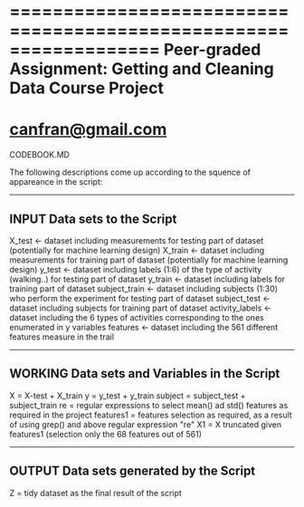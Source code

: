 ==================================================================
Peer-graded Assignment: Getting and Cleaning Data Course Project
==================================================================
canfran@gmail.com
==================================================================

CODEBOOK.MD

The following descriptions come up according to the squence of appareance in the script: 

-----------------------------
INPUT Data sets to the Script
-----------------------------
X_test <- dataset including measurements for testing part of dataset (potentially for machine learning design)
X_train <- dataset including measurements for training part of dataset (potentially for machine learning design)
y_test <- dataset including labels (1:6) of the type of activity (walking..) for testing part of dataset
y_train <- dataset including labels for training part of dataset
subject_train <- dataset including subjects (1:30) who perform the experiment for testing part of dataset
subject_test <- dataset including subjects for training part of dataset
activity_labels <- dataset including the 6 types of activities corresponding to the ones enumerated in y variables
features <- dataset including the 561 different features measure in the trail

-------------------------------
WORKING Data sets and Variables in the Script
-------------------------------
X = X-test + X_train
y = y_test + y_train
subject =  subject_test + subject_train
re =  regular expressions to select mean() ad std() features as required in the project
features1 = features selection as required, as a result of using grep() and above regular expression "re"
X1 = X truncated given features1 (selection only the 68 features out of 561)

----------------------------------------
OUTPUT Data sets generated by the Script
----------------------------------------

Z = tidy dataset as the final result of the script
